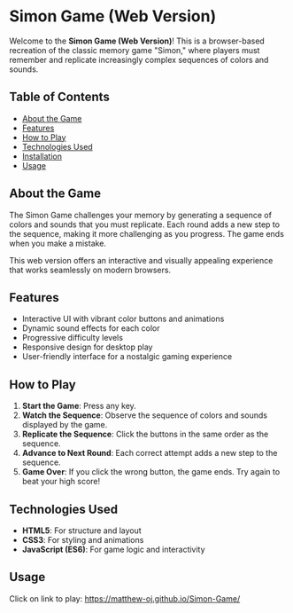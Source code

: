 # Simon Game (Web Version)

Welcome to the **Simon Game (Web Version)**! This is a browser-based recreation of the classic memory game "Simon," where players must remember and replicate increasingly complex sequences of colors and sounds.

## Table of Contents

- [About the Game](#about-the-game)
- [Features](#features)
- [How to Play](#how-to-play)
- [Technologies Used](#technologies-used)
- [Installation](#installation)
- [Usage](#usage)

## About the Game

The Simon Game challenges your memory by generating a sequence of colors and sounds that you must replicate. Each round adds a new step to the sequence, making it more challenging as you progress. The game ends when you make a mistake.

This web version offers an interactive and visually appealing experience that works seamlessly on modern browsers.

## Features

- Interactive UI with vibrant color buttons and animations
- Dynamic sound effects for each color
- Progressive difficulty levels
- Responsive design for desktop play
- User-friendly interface for a nostalgic gaming experience

## How to Play

1. **Start the Game**: Press any key.
2. **Watch the Sequence**: Observe the sequence of colors and sounds displayed by the game.
3. **Replicate the Sequence**: Click the buttons in the same order as the sequence.
4. **Advance to Next Round**: Each correct attempt adds a new step to the sequence.
5. **Game Over**: If you click the wrong button, the game ends. Try again to beat your high score!

## Technologies Used

- **HTML5**: For structure and layout
- **CSS3**: For styling and animations
- **JavaScript (ES6)**: For game logic and interactivity

## Usage
Click on link to play: 
https://matthew-oj.github.io/Simon-Game/ 
